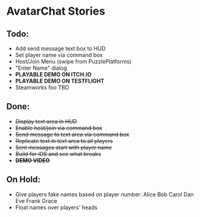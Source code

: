 AvatarChat Stories
=

Todo:
-
* Add send message text box to HUD
* Set player name via command box
* Host/Join Menu (swipe from PuzzlePlatforms)
* "Enter Name" dialog
* **PLAYABLE DEMO ON ITCH.IO**
* **PLAYABLE DEMO ON TESTFLIGHT**
* Steamworks foo TBD

Done:
-
* ~~Display text area in HUD~~
* ~~Enable host/join via command box~~
* ~~Send message to text area via command box~~
* ~~Replicate text in text area to all players~~
* ~~Sent messages start with player name~~
* ~~Build for iOS and see what breaks~~
* ~~**DEMO VIDEO**~~

On Hold:
-
* Give players fake names based on player number: Alice Bob Carol Dan Eve Frank Grace
* Float names over players' heads

